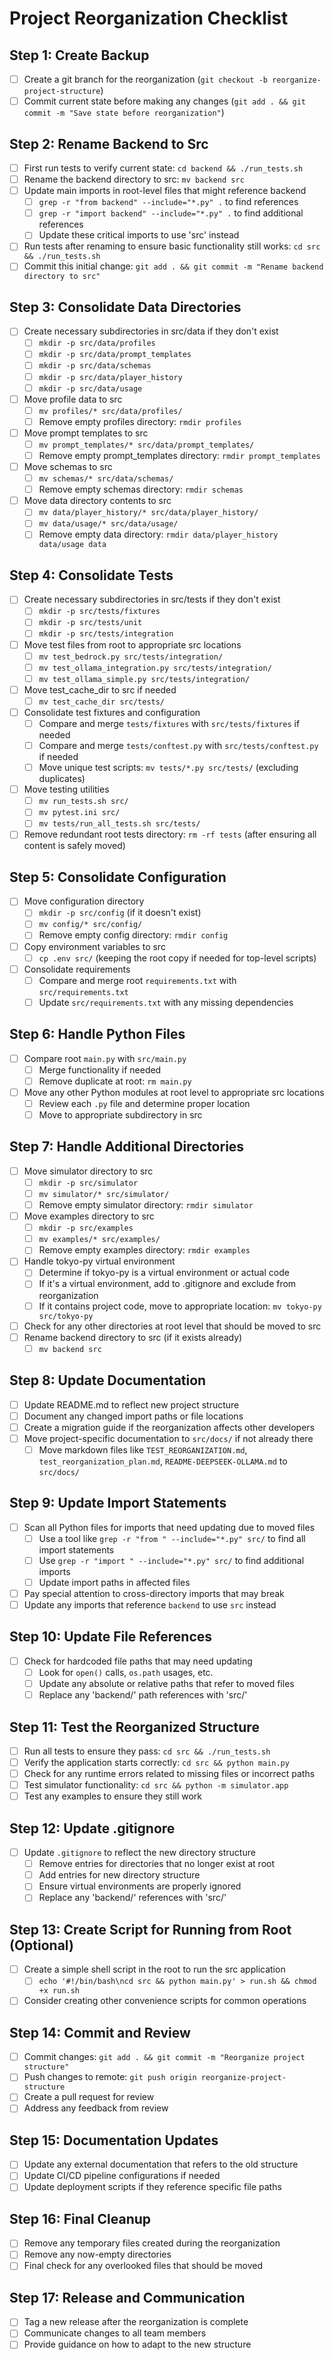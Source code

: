 # Project Reorganization Checklist

## Step 1: Create Backup
- [ ] Create a git branch for the reorganization (`git checkout -b reorganize-project-structure`)
- [ ] Commit current state before making any changes (`git add . && git commit -m "Save state before reorganization"`)

## Step 2: Rename Backend to Src
- [ ] First run tests to verify current state: `cd backend && ./run_tests.sh`
- [ ] Rename the backend directory to src: `mv backend src`
- [ ] Update main imports in root-level files that might reference backend
  - [ ] `grep -r "from backend" --include="*.py" .` to find references
  - [ ] `grep -r "import backend" --include="*.py" .` to find additional references
  - [ ] Update these critical imports to use 'src' instead
- [ ] Run tests after renaming to ensure basic functionality still works: `cd src && ./run_tests.sh`
- [ ] Commit this initial change: `git add . && git commit -m "Rename backend directory to src"`

## Step 3: Consolidate Data Directories
- [ ] Create necessary subdirectories in src/data if they don't exist
  - [ ] `mkdir -p src/data/profiles`
  - [ ] `mkdir -p src/data/prompt_templates`
  - [ ] `mkdir -p src/data/schemas`
  - [ ] `mkdir -p src/data/player_history`
  - [ ] `mkdir -p src/data/usage`
- [ ] Move profile data to src
  - [ ] `mv profiles/* src/data/profiles/`
  - [ ] Remove empty profiles directory: `rmdir profiles`
- [ ] Move prompt templates to src
  - [ ] `mv prompt_templates/* src/data/prompt_templates/`
  - [ ] Remove empty prompt_templates directory: `rmdir prompt_templates`
- [ ] Move schemas to src
  - [ ] `mv schemas/* src/data/schemas/`
  - [ ] Remove empty schemas directory: `rmdir schemas`
- [ ] Move data directory contents to src
  - [ ] `mv data/player_history/* src/data/player_history/`
  - [ ] `mv data/usage/* src/data/usage/`
  - [ ] Remove empty data directory: `rmdir data/player_history data/usage data`

## Step 4: Consolidate Tests
- [ ] Create necessary subdirectories in src/tests if they don't exist
  - [ ] `mkdir -p src/tests/fixtures`
  - [ ] `mkdir -p src/tests/unit`
  - [ ] `mkdir -p src/tests/integration`
- [ ] Move test files from root to appropriate src locations
  - [ ] `mv test_bedrock.py src/tests/integration/`
  - [ ] `mv test_ollama_integration.py src/tests/integration/`
  - [ ] `mv test_ollama_simple.py src/tests/integration/`
- [ ] Move test_cache_dir to src if needed
  - [ ] `mv test_cache_dir src/tests/`
- [ ] Consolidate test fixtures and configuration
  - [ ] Compare and merge `tests/fixtures` with `src/tests/fixtures` if needed
  - [ ] Compare and merge `tests/conftest.py` with `src/tests/conftest.py` if needed
  - [ ] Move unique test scripts: `mv tests/*.py src/tests/` (excluding duplicates)
- [ ] Move testing utilities
  - [ ] `mv run_tests.sh src/`
  - [ ] `mv pytest.ini src/`
  - [ ] `mv tests/run_all_tests.sh src/tests/`
- [ ] Remove redundant root tests directory: `rm -rf tests` (after ensuring all content is safely moved)

## Step 5: Consolidate Configuration
- [ ] Move configuration directory
  - [ ] `mkdir -p src/config` (if it doesn't exist)
  - [ ] `mv config/* src/config/`
  - [ ] Remove empty config directory: `rmdir config`
- [ ] Copy environment variables to src
  - [ ] `cp .env src/` (keeping the root copy if needed for top-level scripts)
- [ ] Consolidate requirements
  - [ ] Compare and merge root `requirements.txt` with `src/requirements.txt`
  - [ ] Update `src/requirements.txt` with any missing dependencies

## Step 6: Handle Python Files
- [ ] Compare root `main.py` with `src/main.py`
  - [ ] Merge functionality if needed
  - [ ] Remove duplicate at root: `rm main.py`
- [ ] Move any other Python modules at root level to appropriate src locations
  - [ ] Review each `.py` file and determine proper location
  - [ ] Move to appropriate subdirectory in src

## Step 7: Handle Additional Directories
- [ ] Move simulator directory to src
  - [ ] `mkdir -p src/simulator`
  - [ ] `mv simulator/* src/simulator/`
  - [ ] Remove empty simulator directory: `rmdir simulator`
- [ ] Move examples directory to src
  - [ ] `mkdir -p src/examples`
  - [ ] `mv examples/* src/examples/`
  - [ ] Remove empty examples directory: `rmdir examples`
- [ ] Handle tokyo-py virtual environment
  - [ ] Determine if tokyo-py is a virtual environment or actual code
  - [ ] If it's a virtual environment, add to .gitignore and exclude from reorganization
  - [ ] If it contains project code, move to appropriate location: `mv tokyo-py src/tokyo-py`
- [ ] Check for any other directories at root level that should be moved to src
- [ ] Rename backend directory to src (if it exists already)
  - [ ] `mv backend src`

## Step 8: Update Documentation
- [ ] Update README.md to reflect new project structure
- [ ] Document any changed import paths or file locations
- [ ] Create a migration guide if the reorganization affects other developers
- [ ] Move project-specific documentation to `src/docs/` if not already there
  - [ ] Move markdown files like `TEST_REORGANIZATION.md`, `test_reorganization_plan.md`, `README-DEEPSEEK-OLLAMA.md` to `src/docs/`

## Step 9: Update Import Statements
- [ ] Scan all Python files for imports that need updating due to moved files
  - [ ] Use a tool like `grep -r "from " --include="*.py" src/` to find all import statements
  - [ ] Use `grep -r "import " --include="*.py" src/` to find additional imports
  - [ ] Update import paths in affected files
- [ ] Pay special attention to cross-directory imports that may break
- [ ] Update any imports that reference `backend` to use `src` instead

## Step 10: Update File References
- [ ] Check for hardcoded file paths that may need updating
  - [ ] Look for `open()` calls, `os.path` usages, etc.
  - [ ] Update any absolute or relative paths that refer to moved files
  - [ ] Replace any 'backend/' path references with 'src/'

## Step 11: Test the Reorganized Structure
- [ ] Run all tests to ensure they pass: `cd src && ./run_tests.sh`
- [ ] Verify the application starts correctly: `cd src && python main.py`
- [ ] Check for any runtime errors related to missing files or incorrect paths
- [ ] Test simulator functionality: `cd src && python -m simulator.app`
- [ ] Test any examples to ensure they still work

## Step 12: Update .gitignore
- [ ] Update `.gitignore` to reflect the new directory structure
  - [ ] Remove entries for directories that no longer exist at root
  - [ ] Add entries for new directory structure
  - [ ] Ensure virtual environments are properly ignored
  - [ ] Replace any 'backend/' references with 'src/'

## Step 13: Create Script for Running from Root (Optional)
- [ ] Create a simple shell script in the root to run the src application
  - [ ] `echo '#!/bin/bash\ncd src && python main.py' > run.sh && chmod +x run.sh`
- [ ] Consider creating other convenience scripts for common operations

## Step 14: Commit and Review
- [ ] Commit changes: `git add . && git commit -m "Reorganize project structure"`
- [ ] Push changes to remote: `git push origin reorganize-project-structure`
- [ ] Create a pull request for review
- [ ] Address any feedback from review

## Step 15: Documentation Updates
- [ ] Update any external documentation that refers to the old structure
- [ ] Update CI/CD pipeline configurations if needed
- [ ] Update deployment scripts if they reference specific file paths

## Step 16: Final Cleanup
- [ ] Remove any temporary files created during the reorganization
- [ ] Remove any now-empty directories
- [ ] Final check for any overlooked files that should be moved

## Step 17: Release and Communication
- [ ] Tag a new release after the reorganization is complete
- [ ] Communicate changes to all team members
- [ ] Provide guidance on how to adapt to the new structure 